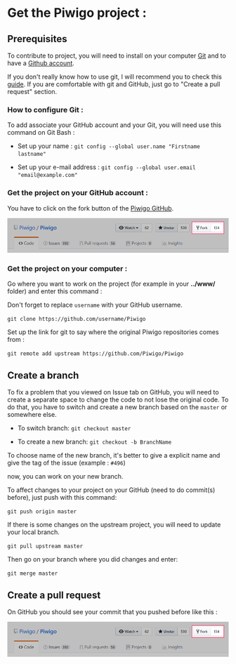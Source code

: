 # Get the Piwigo project :

## Prerequisites
To contribute to project, you will need to install on your computer [Git](https://git-scm.com/) and to have a [Github account](https://github.com/join?source=header-home).

If you don't really know how to use git, I will recommend you to check this [guide](https://git-scm.com/book/en/v2/Getting-Started-Git-Basics). If you are comfortable with git and GitHub, just go to "Create a pull request" section.

### How to configure Git :

To add associate your GitHub account and your Git, you will need use this command on Git Bash :

- Set up your name :
`git config --global user.name "Firstname lastname"`

- Set up your e-mail address :
`git config --global user.email "email@example.com"`

### Get the project on your GitHub account :
You have to click on the fork button of the [Piwigo GitHub](https://github.com/Piwigo/Piwigo).

![Lien](HowToFork.png)

### Get the project on your computer :
Go where you want to work on the project (for example in your **../www/** folder) and enter this command :

Don't forget to replace `username` with your GitHub username.

`git clone https://github.com/username/Piwigo`

Set up the link for git to say where the original Piwigo repositories comes from :

`git remote add upstream https://github.com/Piwigo/Piwigo`

## Create a branch

To fix a problem that you viewed on Issue tab on GitHub, you will need to create a separate space to change the code to not lose the original code.
To do that, you have to switch and create a new branch based on the `master` or somewhere else.

- To switch branch:
`git checkout master`

- To create a new branch:
`git checkout -b BranchName`

To choose name of the new branch, it's better to give a explicit name and give the tag of the issue (example : `#496`)

now, you can work on your new branch.

To affect changes to your project on your GitHub (need to do commit(s) before), just push with this command:

`git push origin master`

If there is some changes on the upstream project, you will need to update your local branch.

`git pull upstream master`

Then go on your branch where you did changes and enter:

`git merge master`

## Create a pull request

On GitHub you should see your commit that you pushed before like this :

![Lien](HowToFork.png)
